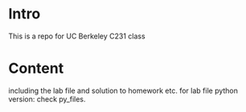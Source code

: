 # Intro

This is a repo for UC Berkeley C231 class

# Content

including the lab file and solution to homework etc.
for lab file python version: check py_files.